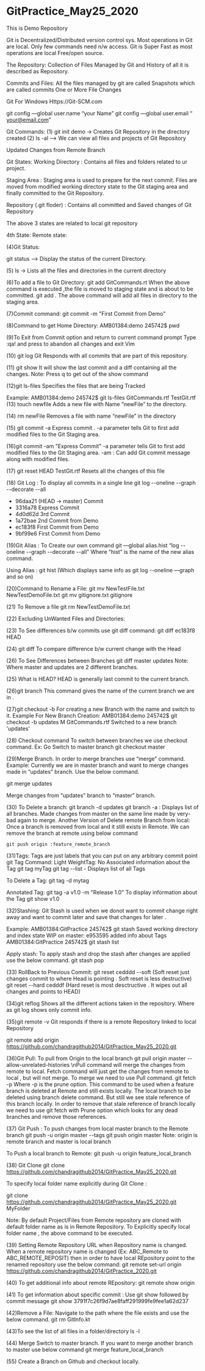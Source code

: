 # GitPractice_May25_2020
This is Demo Repository


Git is Decentralized/Distributed version control sys.
Most operations in Git are local. Only few commands need n/w access.
Git is Super Fast as most operations are local
Free/open source.

The Repository:
Collection of Files Managed by Git  and History of all it is described as Repository.

Commits and Files:
All the files managed by git are called Snapshots  which are called commits
One or More File Changes


Git For Windows
Https://Git-SCM.com

git config —global user.name “your Name”
git config —global user.email “ your@email.com”

Git Commands:
(1) git init demo -> Creates Git Repository in the directory created
(2) ls -al    —> We can view all files and projects of Git Repository


Updated Changes from Remote Branch



Git States:
Working Directory : Contains all files and folders related to ur project.

Staging Area : Staging area is used to prepare for the next commit. Files are moved from modified working directory state to the Git staging area and finally committed to the Git Repository.

Repository (.git floder) : Contains all committed and Saved changes of Git Repository

The above 3 states are related to local git repository

4th State:
Remote state:


(4)Git Status:

git status —>  Display the status of the current Directory.


(5) ls -> Lists all the files and directories in the current  directory


(6)To add a file to Git Directory:
git add GitCommands.rt
When the above command is executed ,the file is moved to staging state and is about to be committed.
git add .
The above command will add all files in directory to the staging area.

(7)Commit command:
git commit -m  "First Commit from Demo"

(8)Command to get Home Directory:
AMB01384:demo 245742$ pwd


(9)To Exit from Commit option and return to current command prompt
Type  :qa!  and press <Enter> to abandon all changes and exit Vim

(10)  git log
Git Responds with all commits that are part of this repository.

(11) git show
It will show the last commit and a diff containing all the changes.
Note: Press q to get out of the show command


(12)git ls-files
Specifies the files that are being Tracked

Example:
AMB01384:demo 245742$ git ls-files
GitCommands.rtf
TestGit.rtf
(13) touch newfile
Adds a new file with Name “newFile” to the directory.

(14) rm newFile
Removes a file with name “newFile” in the directory

(15)  git commit -a
Express commit .
-a parameter tells Git to first add modified files to the Git Staging area.

(16)git commit -am "Express Commit"
-a parameter tells Git to first add modified files to the Git Staging area.
-am : Can add Git commit message along with modified files.

(17) git reset HEAD TestGit.rtf
Resets all the changes of this file

(18) Git Log : To display all commits in a single line
git log --oneline --graph --decorate --all
* 96daa21 (HEAD -> master) Commit
* 3316a78 Express Commit
* 4d0d62d 3rd Commit
* 1a72bae 2nd  Commit from Demo
* ec183f8 First Commit from Demo
* 9bf99e6 First Commit from Demo

(19)Git Alias : To Create our own command
git —global alias.hist “log --oneline --graph --decorate --all”
Where “hist” is the name of the new alias command.

Using Alias : git hist (Which displays same info as git log --oneline —graph and so on)


(20)Command to Rename a File:
git mv NewTestFile.txt  NewTestDemoFile.txt
git mv gitignore.txt  gitignore

(21) To Remove a file
git rm NewTestDemoFile.txt

(22) Excluding UnWanted Files and Directories:


(23) To See differences b/w commits use git diff command:
git diff ec183f8 HEAD

(24) git diff
To compare difference b/w current change with the Head

(26) To See Differences between Branches
git diff master updates
Note: Where master and updates are 2 different branches.

(25) What is HEAD?
HEAD is generally last commit to the current branch.

(26)git branch
This command gives the name of the current branch we are in .

(27)git checkout -b
For creating a new Branch with the name and switch to it.
Example For New Branch Creation:
AMB01384:demo 245742$ git checkout -b updates
M	GitCommands.rtf
Switched to a new branch 'updates'

(28) Checkout command
To switch between branches we use checkout command.
Ex: Go Switch to master branch
git checkout master


(29)Merge Branch.
In order to merge branches use “merge” command.
Example: Currently we are in master branch and want to merge changes made in “updates” branch. Use the below command.

git merge updates

Merge changes from “updates” branch to “master” branch.

(30) To Delete a branch:
git branch -d updates
git branch -a : Displays list of all branches. Made changes from master on the same line made by very-bad again to merge.
 Another Version of Delete remote  Branch from local:
    Once a branch is removed from local and it still exists in Remote.
    We can remove the branch at remote using below command

    git push origin :feature_remote_branch


(31)Tags:
Tags are just labels that you can put on any arbitrary commit point git
Tag Command:
Light WeightTag: No Associated information about the Tag
git tag myTag
git tag --list  - Displays list of all Tags

To Delete a Tag:
git tag -d mytag

Annotated Tag:
git tag -a v1.0 -m "Release 1.0"
To display information about the Tag
git show v1.0

(32)Stashing:
Git Stash is used when we donot want to commit change right away and want to commit later and save that changes for later .

Example:
AMB01384:GitPractice 245742$ git stash
Saved working directory and index state WIP on master: e953595 added info about Tags
AMB01384:GitPractice 245742$ git stash list

Apply stash:
To apply stash and drop the stash after changes are applied use the below command.
 git stash pop

(33) RollBack to Previous Commit:
git reset cedddd  --soft   (Soft reset just changes commit to where Head is pointing . Soft reset is less destructive)
git reset  --hard cedddf (Hard reset is most desctructive . It wipes out all changes and points to HEAD)

(34)git reflog
Shows all the different actions taken in the repository. Where as git log shows only commit info.

(35)git remote -v
Git responds if there is a remote Repository linked to local Repository

git remote add origin https://github.com/chandragithub2014/GitPractice_May25_2020.git


(36)Git Pull: To pull from Origin to the local branch
git pull origin master --allow-unrelated-histories
\nPull command will merge the changes from remote to local.
Fetch command will just get the changes from remote to local , but will not merge.
To merge we need to use Pull command.
git fetch -p
Where -p is the prune option.
This command to be used when a feature branch is deleted at Remote and still exists locally.
The local branch to be deleted using branch delete command. But still we see stale reference of this branch locally.
In order to remove that stale reference of branch locally we need to use git fetch with Prune option which looks for any dead branches
and remove those references.

(37)
Git Push : To push changes from local master branch to the Remote branch
git push -u origin master --tags
git push origin master 
Note: origin is  remote branch and master is local branch

To Push a local branch to Remote:
 git push -u origin feature_local_branch
 
(38) Git Clone
git clone https://github.com/chandragithub2014/GitPractice_May25_2020.git

To specify local folder name explicitly during  Git Clone :

git clone https://github.com/chandragithub2014/GitPractice_May25_2020.git  MyFolder

Note: By default Project/Files from Remote repository are cloned with default folder name as is in Remote Repository. To Explicitly specify local folder name , the above command to be executed.

(39) Setting Remote Repository URL when Repository name is changed.
     When a remote repository name is changed (Ex: ABC_Remote  to ABC_REMOTE_REPOSIT) then in order to have local REpository point to the renamed repository use the below command:
git remote set-url origin https://github.com/chandragithub2014/GitPractice_2020.git

(40) To get additional info about remote REpository:
git remote show origin

(41) To get information about specific commit : Use git show followed by commit message
git show 3791f7c26f9d7ae8faff291999fe9fee1a62d237


(42)Remove a File: Navigate to the path where the file exists and use the below command.
git rm GitInfo.kt 

(43)To see the list of all files in a folder/directory
ls -l

(44) Merge
Switch to master branch. If you want to merge another branch to master use below command
git merge feature_local_branch

(55) Create a Branch on Github and checkout locally.


